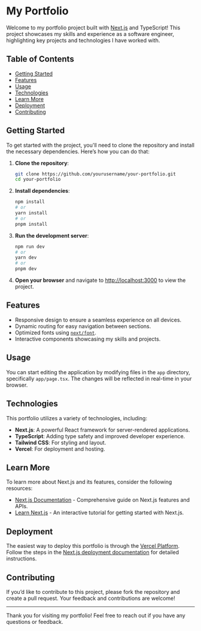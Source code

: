 # My Portfolio

Welcome to my portfolio project built with [Next.js](https://nextjs.org) and TypeScript! This project showcases my skills and experience as a software engineer, highlighting key projects and technologies I have worked with.

## Table of Contents

- [Getting Started](#getting-started)
- [Features](#features)
- [Usage](#usage)
- [Technologies](#technologies)
- [Learn More](#learn-more)
- [Deployment](#deployment)
- [Contributing](#contributing)

## Getting Started

To get started with the project, you'll need to clone the repository and install the necessary dependencies. Here’s how you can do that:

1. **Clone the repository**:
   ```bash
   git clone https://github.com/yourusername/your-portfolio.git
   cd your-portfolio
   ```

2. **Install dependencies**:
   ```bash
   npm install
   # or
   yarn install
   # or
   pnpm install
   ```

3. **Run the development server**:
   ```bash
   npm run dev
   # or
   yarn dev
   # or
   pnpm dev
   ```

4. **Open your browser** and navigate to [http://localhost:3000](http://localhost:3000) to view the project.

## Features

- Responsive design to ensure a seamless experience on all devices.
- Dynamic routing for easy navigation between sections.
- Optimized fonts using [`next/font`](https://nextjs.org/docs/app/building-your-application/optimizing/fonts).
- Interactive components showcasing my skills and projects.

## Usage

You can start editing the application by modifying files in the `app` directory, specifically `app/page.tsx`. The changes will be reflected in real-time in your browser.

## Technologies

This portfolio utilizes a variety of technologies, including:

- **Next.js**: A powerful React framework for server-rendered applications.
- **TypeScript**: Adding type safety and improved developer experience.
- **Tailwind CSS**: For styling and layout.
- **Vercel**: For deployment and hosting.

## Learn More

To learn more about Next.js and its features, consider the following resources:

- [Next.js Documentation](https://nextjs.org/docs) - Comprehensive guide on Next.js features and APIs.
- [Learn Next.js](https://nextjs.org/learn) - An interactive tutorial for getting started with Next.js.

## Deployment

The easiest way to deploy this portfolio is through the [Vercel Platform](https://vercel.com/new). Follow the steps in the [Next.js deployment documentation](https://nextjs.org/docs/app/building-your-application/deploying) for detailed instructions.

## Contributing

If you’d like to contribute to this project, please fork the repository and create a pull request. Your feedback and contributions are welcome!

---

Thank you for visiting my portfolio! Feel free to reach out if you have any questions or feedback.
